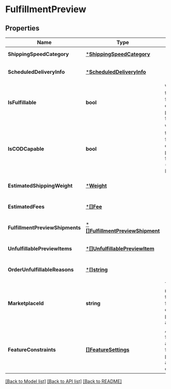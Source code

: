 # FulfillmentPreview

## Properties
Name | Type | Description | Notes
------------ | ------------- | ------------- | -------------
**ShippingSpeedCategory** | [***ShippingSpeedCategory**](ShippingSpeedCategory.md) |  | [default to null]
**ScheduledDeliveryInfo** | [***ScheduledDeliveryInfo**](ScheduledDeliveryInfo.md) |  | [optional] [default to null]
**IsFulfillable** | **bool** | When true, this fulfillment order preview is fulfillable. | [default to null]
**IsCODCapable** | **bool** | When true, this fulfillment order preview is for COD (Cash On Delivery). | [default to null]
**EstimatedShippingWeight** | [***Weight**](Weight.md) |  | [optional] [default to null]
**EstimatedFees** | [***[]Fee**](array.md) |  | [optional] [default to null]
**FulfillmentPreviewShipments** | [***[]FulfillmentPreviewShipment**](array.md) |  | [optional] [default to null]
**UnfulfillablePreviewItems** | [***[]UnfulfillablePreviewItem**](array.md) |  | [optional] [default to null]
**OrderUnfulfillableReasons** | [***[]string**](array.md) |  | [optional] [default to null]
**MarketplaceId** | **string** | The marketplace the fulfillment order is placed against. | [default to null]
**FeatureConstraints** | [**[]FeatureSettings**](FeatureSettings.md) | A list of features and their fulfillment policies to apply to the order. | [optional] [default to null]

[[Back to Model list]](../README.md#documentation-for-models) [[Back to API list]](../README.md#documentation-for-api-endpoints) [[Back to README]](../README.md)

